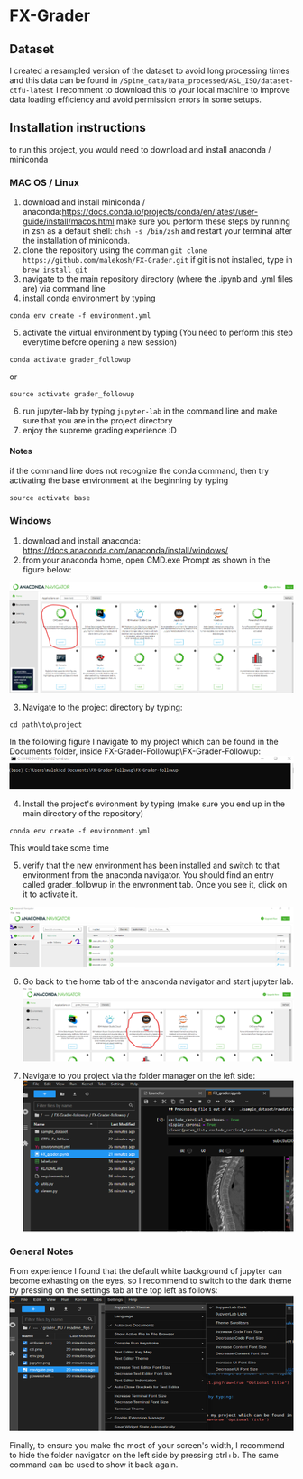 # FX-Grader

## Dataset
I created a resampled version of the dataset to avoid long processing times and this data can be found in `/Spine_data/Data_processed/ASL_ISO/dataset-ctfu-latest` I recomment to download this to your local machine to improve data loading efficiency and avoid permission errors in some setups.  

## Installation instructions

to run this project, you would need to download and install anaconda / miniconda



### MAC OS / Linux
1) download and install miniconda / anaconda:https://docs.conda.io/projects/conda/en/latest/user-guide/install/macos.html 
make sure you perform these steps by running in zsh as a default shell: `chsh -s /bin/zsh` and restart your terminal after the installation of miniconda.
2) clone the repository using the comman `git clone https://github.com/malekosh/FX-Grader.git`
if git is not installed, type in `brew install git`
3) navigate to the main repository directory (where the .ipynb and .yml files are) via command line
4) install conda environment by typing
```
conda env create -f environment.yml
```
5) activate the virtual environment by typing (You need to perform this step everytime before opening a new session)
```
conda activate grader_followup
```
or 
```
source activate grader_followup
```
6) run jupyter-lab by typing `jupyter-lab` in the command line and make sure that you are in the project directory
7) enjoy the supreme grading experience :D

#### Notes
if the command line does not recognize the conda command, then try activating the base environment at the beginning by typing
```
source activate base
```

### Windows
1) download and install anaconda: https://docs.anaconda.com/anaconda/install/windows/
2) from your anaconda home, open CMD.exe Prompt as shown in the figure below:

![Screenshot](./readme_figs/powershell.png?raw=true "Optional Title")


3) Navigate to the project directory by typing:
```
cd path\to\project
```
In the following figure I navigate to my project which can be found in the Documents folder, inside FX-Grader-Followup\FX-Grader-Followup:
![Screenshot](./readme_figs/cd.png?raw=true "Optional Title")


4) Install the project's evironment by typing (make sure you end up in the main directory of the repository)
```
conda env create -f environment.yml
```
This would take some time

5) verify that the new environment has been installed and switch to that environment from the anaconda navigator. You should find an entry called grader_followup in the envronment tab. Once you see it, click on it to activate it. 

![Screenshot](./readme_figs/activate.png?raw=true "Optional Title")

6) Go back to the home tab of the anaconda navigator and start jupyter lab.
![Screenshot](./readme_figs/jupyter.png?raw=true "Optional Title")

7) Navigate to you project via the folder manager on the left side:
![Screenshot](./readme_figs/navigate.png?raw=true "Optional Title")

### General Notes
From experience I found that the default white background of jupyter can become exhasting on the eyes, so I recommend to switch to the dark theme by pressing on the settings tab at the top left as follows:
![Screenshot](./readme_figs/theme.png?raw=true "Optional Title")

Finally, to ensure you make the most of your screen's width, I recommend to hide the folder navigator on the left side by pressing ctrl+b. The same command can be used to show it back again.